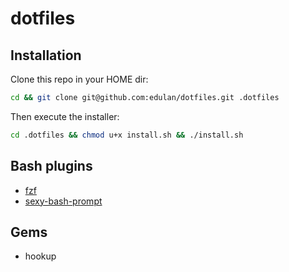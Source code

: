# dotfiles

## Installation
Clone this repo in your HOME dir:
```bash
cd && git clone git@github.com:edulan/dotfiles.git .dotfiles
```

Then execute the installer:
```bash
cd .dotfiles && chmod u+x install.sh && ./install.sh
```

## Bash plugins
* [fzf](https://github.com/junegunn/fzf)
* [sexy-bash-prompt](https://github.com/twolfson/sexy-bash-prompt)

## Gems
* hookup
